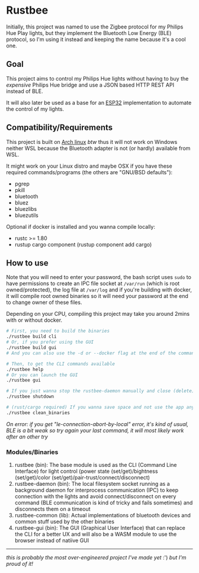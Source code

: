 # Rustbee

Initially, this project was named to use the Zigbee protocol for my Philips Hue Play lights, but they implement the Bluetooth Low Energy (BLE) protocol, so I'm using it instead and keeping the name because it's a cool one.

## Goal

This project aims to control my Philips Hue lights without having to buy the *expensive* Philips Hue bridge and use a JSON based HTTP REST API instead of BLE.

It will also later be used as a base for an [ESP32](https://www.espressif.com/en/products/socs/esp32) implementation to automate the control of my lights.

## Compatibility/Requirements

This project is built on [Arch linux](https://archlinux.org) *btw* thus it will not work on Windows neither WSL because the Bluetooth adapter is not (or hardly) available from WSL.

It might work on your Linux distro and maybe OSX if you have these required commands/programs (the others are "GNU/BSD defaults"):

- pgrep
- pkill
- bluetooth
- bluez
- bluezlibs
- bluezutils

Optional if docker is installed and you wanna compile locally:
- rustc >= 1.80
- rustup cargo component (rustup component add cargo)

## How to use

Note that you will need to enter your password, the bash script uses `sudo` to have permissions to create an IPC file socket at `/var/run` (which is root owned/protected), the log file at `/var/log` and if you're building with docker, it will compile root owned binaries so it will need your password at the end to change owner of these files.

Depending on your CPU, compiling this project may take you around 2mins with or without docker.

```bash
# First, you need to build the binaries
./rustbee build cli
# Or, if you prefer using the GUI
./rustbee build gui
# And you can also use the -d or --docker flag at the end of the command to use docker to compile

# Then, to get the CLI commands available
./rustbee help
# Or you can launch the GUI
./rustbee gui

# If you just wanna stop the rustbee-daemon manually and close (delete) the file socket
./rustbee shutdown

# (rust/cargo required) If you wanna save space and not use the app anymore
./rustbee clean_binaries
```

*On error: if you get "le-connection-abort-by-local" error, it's kind of usual, BLE is a bit weak so try again your last command, it will most likely work after an other try*

### Modules/Binaries

1. rustbee (bin): The base module is used as the CLI (Command Line Interface) for light control (power state (set/get)/bightness (set/get)/color (set/get)/pair-trust/connect/disconnect)
1. rustbee-daemon (bin): The local filesystem socket running as a background daemon for interprocess communication (IPC) to keep connection with the lights and avoid connect/disconnect on every command (BLE communication is kind of tricky and fails sometimes) and disconnects them on a timeout
1. rustbee-common (lib): Actual implementations of bluetooth devices and common stuff used by the other binaries
1. rustbee-gui (bin): The GUI (Graphical User Interface) that can replace the CLI for a better UX and will also be a WASM module to use the browser instead of natiive GUI

----

*this is probably the most over-engineered project I've made yet* :') *but I'm proud of it!*
